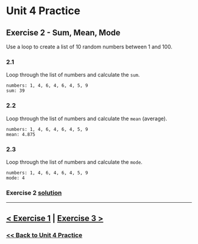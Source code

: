# **Unit 4 Practice**

## **Exercise 2 - Sum, Mean, Mode**

Use a loop to create a list of 10 random numbers between 1 and 100.

### **2.1**

Loop through the list of numbers and calculate the `sum`.

    numbers: 1, 4, 6, 4, 6, 4, 5, 9
    sum: 39

### **2.2**

Loop through the list of numbers and calculate the `mean` (average).

    numbers: 1, 4, 6, 4, 6, 4, 5, 9
    mean: 4.875

### **2.3**

Loop through the list of numbers and calculate the `mode`.

    numbers: 1, 4, 6, 4, 6, 4, 5, 9
    mode: 4

### Exercise 2 [solution](./solutions/exercise_2_solution.md)

---

## [< Exercise 1](exercise_1.md) | [Exercise 3 >](exercise_3.md)

### [<< Back to Unit 4 Practice](/practice/unit_4/)
